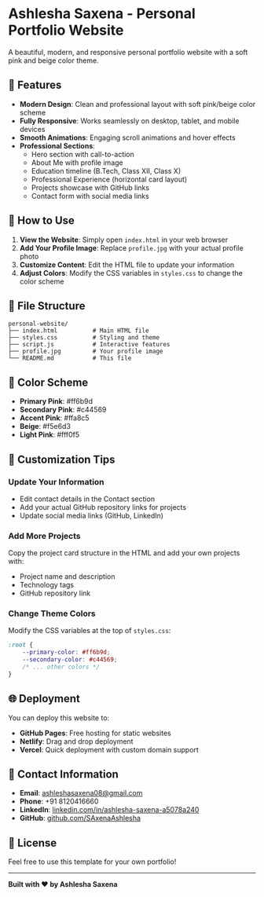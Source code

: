 # Ashlesha Saxena - Personal Portfolio Website

A beautiful, modern, and responsive personal portfolio website with a soft pink and beige color theme.

## 🎨 Features

- **Modern Design**: Clean and professional layout with soft pink/beige color scheme
- **Fully Responsive**: Works seamlessly on desktop, tablet, and mobile devices
- **Smooth Animations**: Engaging scroll animations and hover effects
- **Professional Sections**:
  - Hero section with call-to-action
  - About Me with profile image
  - Education timeline (B.Tech, Class XII, Class X)
  - Professional Experience (horizontal card layout)
  - Projects showcase with GitHub links
  - Contact form with social media links

## 🚀 How to Use

1. **View the Website**: Simply open `index.html` in your web browser
2. **Add Your Profile Image**: Replace `profile.jpg` with your actual profile photo
3. **Customize Content**: Edit the HTML file to update your information
4. **Adjust Colors**: Modify the CSS variables in `styles.css` to change the color scheme

## 📁 File Structure

```
personal-website/
├── index.html          # Main HTML file
├── styles.css          # Styling and theme
├── script.js           # Interactive features
├── profile.jpg         # Your profile image
└── README.md           # This file
```

## 🎨 Color Scheme

- **Primary Pink**: #ff6b9d
- **Secondary Pink**: #c44569
- **Accent Pink**: #ffa8c5
- **Beige**: #f5e6d3
- **Light Pink**: #fff0f5

## 📝 Customization Tips

### Update Your Information
- Edit contact details in the Contact section
- Add your actual GitHub repository links for projects
- Update social media links (GitHub, LinkedIn)

### Add More Projects
Copy the project card structure in the HTML and add your own projects with:
- Project name and description
- Technology tags
- GitHub repository link

### Change Theme Colors
Modify the CSS variables at the top of `styles.css`:
```css
:root {
    --primary-color: #ff6b9d;
    --secondary-color: #c44569;
    /* ... other colors */
}
```

## 🌐 Deployment

You can deploy this website to:
- **GitHub Pages**: Free hosting for static websites
- **Netlify**: Drag and drop deployment
- **Vercel**: Quick deployment with custom domain support

## 📧 Contact Information

- **Email**: ashleshasaxena08@gmail.com
- **Phone**: +91 8120416660
- **LinkedIn**: [linkedin.com/in/ashlesha-saxena-a5078a240](https://linkedin.com/in/ashlesha-saxena-a5078a240)
- **GitHub**: [github.com/SAxenaAshlesha](https://github.com/SAxenaAshlesha)

## 📄 License

Feel free to use this template for your own portfolio!

---

**Built with ❤️ by Ashlesha Saxena**
